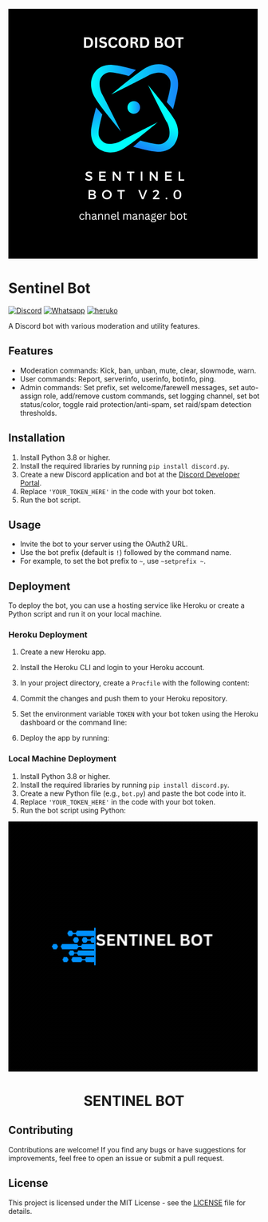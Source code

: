 ![Sentinel Bot](/media/Sentinel%20Bot.png)

# Sentinel Bot

[![Discord](https://img.shields.io/discord/your-discord-server-id?color=7289da&label=Discord)](https://discord.gg/your-discord-invite-link)
[![Whatsapp](https://img.shields.io/discord/your-whatsapp-server-id?color=7289da&label=whatsapp)](https://discord.gg/your-Whatsapp-invite-link)
[![heruko](https://img.shields.io/discord/your-discord-server-id?color=7289da&label=heruko)](https://discord.gg/your-discord-invite-link)


A Discord bot with various moderation and utility features.

## Features

- Moderation commands: Kick, ban, unban, mute, clear, slowmode, warn.
- User commands: Report, serverinfo, userinfo, botinfo, ping.
- Admin commands: Set prefix, set welcome/farewell messages, set auto-assign role, add/remove custom commands, set logging channel, set bot status/color, toggle raid protection/anti-spam, set raid/spam detection thresholds.

## Installation

1. Install Python 3.8 or higher.
2. Install the required libraries by running `pip install discord.py`.
3. Create a new Discord application and bot at the [Discord Developer Portal](https://discord.com/developers/applications).
4. Replace `'YOUR_TOKEN_HERE'` in the code with your bot token.
5. Run the bot script.

## Usage

- Invite the bot to your server using the OAuth2 URL.
- Use the bot prefix (default is `!`) followed by the command name.
- For example, to set the bot prefix to `~`, use `~setprefix ~`.

## Deployment

To deploy the bot, you can use a hosting service like Heroku or create a Python script and run it on your local machine.

### Heroku Deployment

1. Create a new Heroku app.
2. Install the Heroku CLI and login to your Heroku account.
3. In your project directory, create a `Procfile` with the following content:

4. Commit the changes and push them to your Heroku repository.
5. Set the environment variable `TOKEN` with your bot token using the Heroku dashboard or the command line:

6. Deploy the app by running:


### Local Machine Deployment

1. Install Python 3.8 or higher.
2. Install the required libraries by running `pip install discord.py`.
3. Create a new Python file (e.g., `bot.py`) and paste the bot code into it.
4. Replace `'YOUR_TOKEN_HERE'` in the code with your bot token.
5. Run the bot script using Python:





<!-- <p align="center">
 ![Sentinel Bot GIF](/media/Sentinel%20Bot.gif)
  <h1 align ="center">SENTINEL BOT </h1>
</p> -->
![Sentinel Bot GIF](/media/Sentinel%20Bot.gif)
<p align='center'>
<h1 align='center'>SENTINEL BOT </h1>
</p>

## Contributing

Contributions are welcome! If you find any bugs or have suggestions for improvements, feel free to open an issue or submit a pull request.

## License

This project is licensed under the MIT License - see the [LICENSE](LICENSE) file for details.
